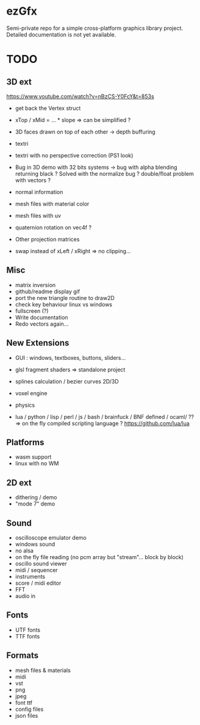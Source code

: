 ezGfx
=====


Semi-private repo for a simple cross-platform graphics library project.
Detailed documentation is not yet available. 



TODO
====

## 3D ext

https://www.youtube.com/watch?v=nBzCS-Y0FcY&t=853s

* get back the Vertex struct
* xTop / xMid = ... * slope => can be simplified ?
* 3D faces drawn on top of each other -> depth buffuring
* textri 
* textri with no perspective correction (PS1 look)

* Bug in 3D demo with 32 bits systems -> bug with alpha blending returning black ? Solved with the normalize bug ? double/float problem with vectors ?

* normal information
* mesh files with material color
* mesh files with uv

* quaternion rotation on vec4f ?
* Other projection matrices

* swap instead of xLeft / xRight => no clipping...



## Misc

* matrix inversion
* github/readme display gif
* port the new triangle routine to draw2D
* check key behaviour linux vs windows
* fullscreen (?)
* Write documentation
* Redo vectors again...


## New Extensions

* GUI : windows, textboxes, buttons, sliders...
* glsl fragment shaders => standalone project
* splines calculation / bezier curves 2D/3D
* voxel engine
* physics

* lua / python / lisp / perl / js / bash / brainfuck / BNF defined / ocaml/ ??
	=> on the fly compiled scripting language ?
	https://github.com/lua/lua





## Platforms

* wasm support
* linux with no WM


## 2D ext

* dithering / demo
* "mode 7" demo



## Sound

* oscilloscope emulator demo
* windows sound
* no alsa
* on the fly file reading (no pcm array but "stream"... block by block)
* oscillo sound viewer
* midi / sequencer
* instruments
* score / midi editor
* FFT
* audio in


## Fonts

* UTF fonts
* TTF fonts

## Formats

* mesh files & materials
* midi
* vst
* png
* jpeg
* font ttf
* config files
* json files


